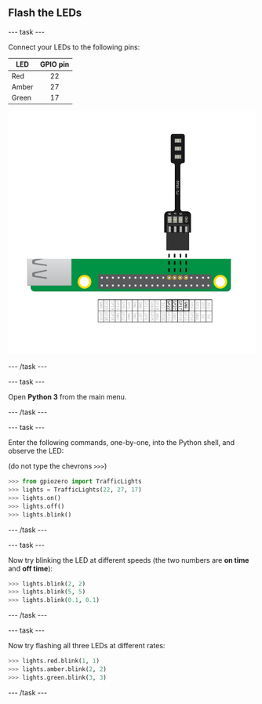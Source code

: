 ## Flash the LEDs

--- task ---

Connect your LEDs to the following pins:

| LED   | GPIO pin |
| ----- | :------: |
| Red   |    22    |
| Amber |    27    |
| Green |    17    |

![pi stop connected to gpio 22,27,17 and ground](images/Traffic-Lights-Diagram.png)

--- /task ---

--- task ---

Open **Python 3** from the main menu.

--- /task ---

--- task ---

Enter the following commands, one-by-one, into the Python shell, and observe the LED:

(do not type the chevrons `>>>`)

```python
>>> from gpiozero import TrafficLights
>>> lights = TrafficLights(22, 27, 17)
>>> lights.on()
>>> lights.off()
>>> lights.blink()
```

--- /task ---

--- task ---

Now try blinking the LED at different speeds (the two numbers are **on time** and **off time**):

```python
>>> lights.blink(2, 2)
>>> lights.blink(5, 5)
>>> lights.blink(0.1, 0.1)
```

--- /task ---

--- task ---

Now try flashing all three LEDs at different rates:

```python
>>> lights.red.blink(1, 1)
>>> lights.amber.blink(2, 2)
>>> lights.green.blink(3, 3)
```

--- /task ---
